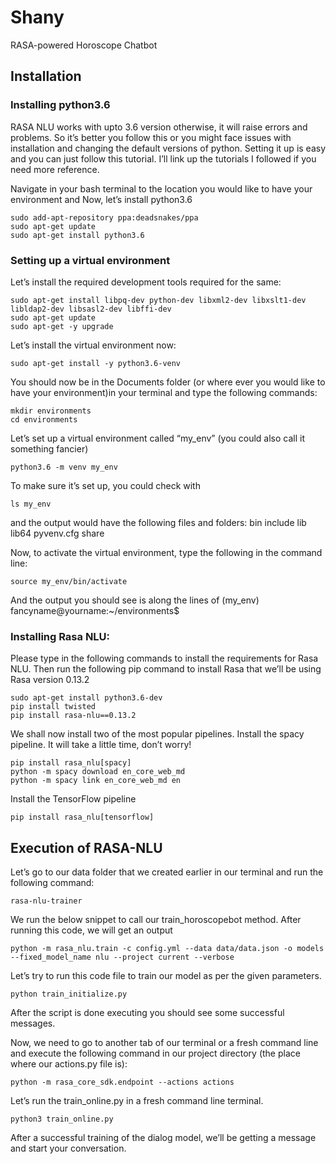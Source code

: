 # Shany
RASA-powered Horoscope Chatbot

## Installation

### Installing python3.6
RASA NLU works with upto 3.6 version otherwise, it will raise errors and problems. So it’s better you follow this or you might face issues with installation and changing the default versions of python. Setting it up is easy and you can just follow this tutorial. I’ll link up the tutorials I followed if you need more reference.

Navigate in your bash terminal to the location you would like to have your environment and Now, let’s install python3.6

```
sudo add-apt-repository ppa:deadsnakes/ppa
sudo apt-get update
sudo apt-get install python3.6
```
### Setting up a virtual environment
Let’s install the required development tools required for the same:
```
sudo apt-get install libpq-dev python-dev libxml2-dev libxslt1-dev libldap2-dev libsasl2-dev libffi-dev
sudo apt-get update
sudo apt-get -y upgrade
```
Let’s install the virtual environment now:
```
sudo apt-get install -y python3.6-venv
```
You should now be in the Documents folder (or where ever you would like to have your environment)in your terminal and type the following commands:
```
mkdir environments
cd environments
```
Let’s set up a virtual environment called “my_env” (you could also call it something fancier)
```
python3.6 -m venv my_env
```
To make sure it’s set up, you could check with
```
ls my_env
```
and the output would have the following files and folders:
bin    include    lib    lib64    pyvenv.cfg    share

Now, to activate the virtual environment, type the following in the command line:
```
source my_env/bin/activate
```
And the output you should see is along the lines of
(my_env) fancyname@yourname:~/environments$

### Installing Rasa NLU:
Please type in the following commands to install the requirements for Rasa NLU. Then run the following pip command to install Rasa that we’ll be using Rasa version 0.13.2 
```
sudo apt-get install python3.6-dev
pip install twisted
pip install rasa-nlu==0.13.2
```
We shall now install two of the most popular pipelines. Install the spacy pipeline. It will take a little time, don’t worry!
```
pip install rasa_nlu[spacy]
python -m spacy download en_core_web_md
python -m spacy link en_core_web_md en
```
Install the TensorFlow pipeline 
```
pip install rasa_nlu[tensorflow]
```

## Execution of RASA-NLU

Let’s go to our data folder that we created earlier in our terminal and run the following command:
```
rasa-nlu-trainer
```
We run the below snippet to call our train_horoscopebot method. After running this code, we will get an output
```
python -m rasa_nlu.train -c config.yml --data data/data.json -o models --fixed_model_name nlu --project current --verbose
```
Let’s try to run this code file to train our model as per the given parameters.
```
python train_initialize.py
```
After the script is done executing you should see some successful messages.

Now, we need to go to another tab of our terminal or a fresh command line and execute the following command in our project directory (the place where our actions.py file is):
```
python -m rasa_core_sdk.endpoint --actions actions
```
Let’s run the train_online.py in a fresh command line terminal.
```
python3 train_online.py
```
After a successful training of the dialog model, we’ll be getting a message and start your conversation.
